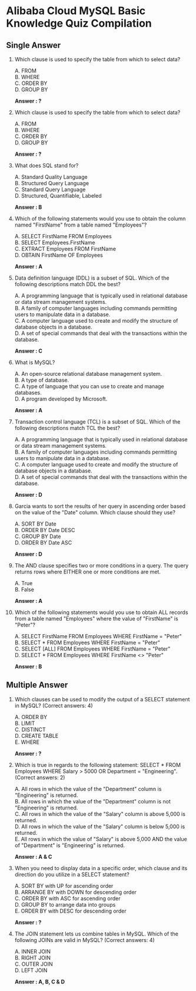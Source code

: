 # Alibaba Cloud MySQL Basic Knowledge Quiz Compilation

## Single Answer

1. Which clause is used to specify the table from which to select data?

	A. FROM  
	B. WHERE  
	C. ORDER BY  
	D. GROUP BY

	**Answer : ?**

2. Which clause is used to specify the table from which to select data?
	
	A. FROM  
	B. WHERE  
	C. ORDER BY  
	D. GROUP BY

	**Answer : ?**

3. What does SQL stand for?
	
	A. Standard Quality Language  
	B. Structured Query Language  
	C. Standard Query Language  
	D. Structured, Quantifiable, Labeled

	**Answer : B**

4. Which of the following statements would you use to obtain the column named "FirstName" from a table named "Employees"?
	
	A. SELECT FirstName FROM Employees  
	B. SELECT Employees.FirstName  
	C. EXTRACT Employees FROM FirstName  
	D. OBTAIN FirstName OF Employees

	**Answer : A**

5. Data definition language (DDL) is a subset of SQL. Which of the following descriptions match DDL the best?

	A. A programming language that is typically used in relational database or data stream management systems.  
	B. A family of computer languages including commands permitting users to manipulate data in a database.  
	C. A computer language used to create and modify the structure of database objects in a database.  
	D. A set of special commands that deal with the transactions within the database.

	**Answer : C**

6. What is MySQL?

	A. An open-source relational database management system.  
	B. A type of database.  
	C. A type of language that you can use to create and manage databases.  
	D. A program developed by Microsoft.

	**Answer : A**

7. Transaction control language (TCL) is a subset of SQL. Which of the following descriptions match TCL the best?
	
	A. A programming language that is typically used in relational database or data stream management systems.  
	B. A family of computer languages including commands permitting users to manipulate data in a database.  
	C. A computer language used to create and modify the structure of database objects in a database.  
	D. A set of special commands that deal with the transactions within the database.

	**Answer : D**

8. Garcia wants to sort the results of her query in ascending order based on the value of the "Date" column. Which clause should they use?

	A. SORT BY Date  
	B. ORDER BY Date DESC  
	C. GROUP BY Date  
	D. ORDER BY Date ASC

	**Answer : D**

9. The AND clause specifies two or more conditions in a query. The query returns rows where EITHER one or more conditions are met.

	A. True  
	B. False

	**Answer : A**

10. Which of the following statements would you use to obtain ALL records from a table named "Employees" where the value of "FirstName" is "Peter"?
	
	A. SELECT FirstName FROM Employees WHERE FirstName = "Peter"  
	B. SELECT * FROM Employees WHERE FirstName = "Peter"  
	C. SELECT [ALL] FROM Employees WHERE FirstName = "Peter"  
	D. SELECT * FROM Employees WHERE FirstName <> "Peter"

	**Answer : B**

## Multiple Answer

1. Which clauses can be used to modify the output of a SELECT statement in MySQL? (Correct answers: 4)

	A. ORDER BY  
	B. LIMIT  
	C. DISTINCT  
	D. CREATE TABLE  
	E. WHERE

	**Answer : ?**

2. Which is true in regards to the following statement: SELECT * FROM Employees WHERE Salary > 5000 OR Department = "Engineering". (Correct answers: 2)
	
	A. All rows in which the value of the "Department" column is "Engineering" is returned.  
	B. All rows in which the value of the "Department" column is not "Engineering" is returned.  
	C. All rows in which the value of the "Salary" column is above 5,000 is returned.  
	D. All rows in which the value of the "Salary" column is below 5,000 is returned.  
	E. All rows in which the value of "Salary" is above 5,000 AND the value of "Department" is "Engineering" is returned.

	**Answer : A & C**

3. When you need to display data in a specific order, which clause and its direction do you utilize in a SELECT statement?

	A. SORT BY with UP for ascending order  
	B. ARRANGE BY with DOWN for descending order  
	C. ORDER BY with ASC for ascending order  
	D. GROUP BY to arrange data into groups  
	E. ORDER BY with DESC for descending order

	**Answer : ?**

4. The JOIN statement lets us combine tables in MySQL. Which of the following JOINs are valid in MySQL? (Correct answers: 4)
	
	A. INNER JOIN  
	B. RIGHT JOIN  
	C. OUTER JOIN  
	D. LEFT JOIN

	**Answer : A, B, C & D**